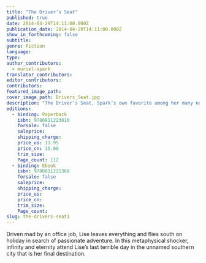 ```yaml
---
title: "The Driver’s Seat"
published: true
date: 2014-04-29T14:11:00.000Z
publication_date: 2014-04-29T14:11:00.000Z
show_in_forthcoming: false
subtitle:
genre: Fiction
language:
type:
author_contributors:
  - muriel-spark
translator_contributors:
editor_contributors:
contributors:
featured_image_path:
cover_image_path: Drivers_Seat.jpg
description: "The Driver’s Seat, Spark’s own favorite among her many novels, was hailed by the New Yorker as “her spiny and treacherous masterpiece” "
editions:
  - binding: Paperback
    isbn: 9780811223010
    forsale: false
    saleprice:
    shipping_charge:
    price_us: 13.95
    price_cn: 15.00
    trim_size:
    Page_count: 112
  - binding: Ebook
    isbn: 9780811221368
    forsale: false
    saleprice:
    shipping_charge:
    price_us:
    price_cn:
    trim_size:
    Page_count:
slug: the-drivers-seat1
---
```


Driven mad by an office job, Lise leaves everything and flies south on holiday in search of passionate adventure. In this metaphysical shocker, infinity and eternity attend Lise’s last terrible day in the unnamed southern city that is her final destination.

